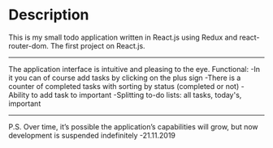 <h1>Description</h1>
This is my small todo application written in React.js using Redux and react-router-dom.
The first project on React.js.
<hr>
The application interface is intuitive and pleasing to the eye.
Functional:
-In it you can of course add tasks by clicking on the plus sign
-There is a counter of completed tasks with sorting by status (completed or not)
-Ability to add task to important
-Splitting to-do lists: all tasks, today's, important
<hr>
P.S. Over time, it’s possible the application’s capabilities will grow, but now development is suspended indefinitely
-21.11.2019
